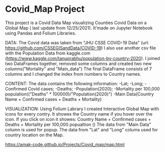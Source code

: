 # Covid_Map Project

This project is a Covid Data Map visualizing Counties Covid Data on a Global Map ( last update from 12/25/2021).
It'made on Jupyter Notebook using Pandas and Folium Libraries.

DATA:
The Covid data was taken from "JHU CSSE COVID-19 Data" (url: https://github.com/CSSEGISandData/COVID-19)
I also use another csv file with the Population Data from kaggle.com (https://www.kaggle.com/tanuprabhu/population-by-country-2020).
I joined two DataFrames together, removed some columns and created two new columns("Mortality" and "Main_data")
The final DataFrame consists of 7 columns and I changed the index from numbers to Country names.

CONTENT:
The data contains the following information:
-Lat;
-Long;
-Confirmed Covid cases;
-Deaths;
-Population(2020);
-Mortality per 100,000 population(("Deaths" * 100000)/"Population(2020)")
-Main Data(Country Name + Confirmed cases + Deaths + Mortality)

VISUALIZATION:
Using Folium Labrary I created Interactive Global Map with icons for every contry. 
It showes the Country name if you hover over the icon.
If you click on icon it showes: Country Name + Confirmed cases + Deaths + Mortality per 100,000 popualtion ()
The data from "Main Data" column is used for popup.
The data from "Lat" and "Long" colums used for country location on the Map.

https://amak-code.github.io/Projects/Covid_map/map.html
